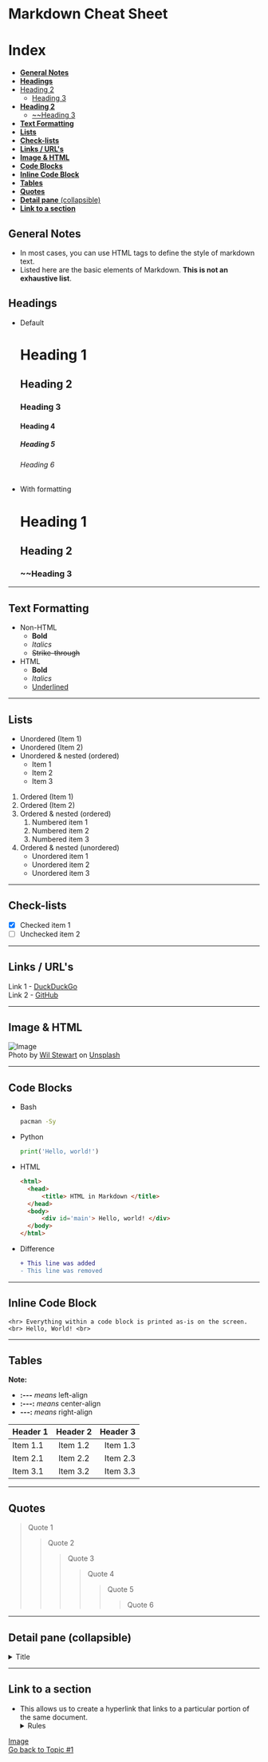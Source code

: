 # **Markdown** Cheat Sheet
# Index
- [**General Notes**](#general-notes)
- [**Headings**](#headings)
- [Heading 2](#heading-2)
  - [Heading 3](#heading-3)
- [**Heading 2**](#heading-2-1)
  - [~~Heading 3](#heading-3-1)
- [**Text Formatting**](#text-formatting)
- [**Lists**](#lists)
- [**Check-lists**](#check-lists)
- [**Links / URL's**](#links--urls)
- [**Image \& HTML**](#image--html)
- [**Code Blocks**](#code-blocks)
- [**Inline Code Block**](#inline-code-block)
- [**Tables**](#tables)
- [**Quotes**](#quotes)
- [**Detail pane** (collapsible)](#detail-pane-collapsible)
- [**Link to a section**](#link-to-a-section)

## **General Notes**
- In most cases, you can use HTML tags to define the style of markdown text.
- Listed here are the basic elements of Markdown. **This is not an exhaustive list**.

## **Headings**
<!-- Ignore the comments -->
- Default
  # Heading 1
  ## Heading 2      
  ### Heading 3     
  #### Heading 4
  ##### Heading 5
  ###### Heading 6
- With formatting
  # **Heading 1**
  ## **Heading 2**
  ### ~~Heading 3

<hr>

## **Text Formatting**
- Non-HTML
  - **Bold**
  - *Italics*
  - ~~Strike-through~~
- HTML
  - <strong>Bold</strong>
  - <em>Italics</em>
  - <u>Underlined</u>

<hr>

## **Lists**
- Unordered (Item 1)
- Unordered (Item 2)
- Unordered & nested (ordered)
  - Item 1
  - Item 2
  - Item 3
1. Ordered (Item 1)
2. Ordered (Item 2)
3. Ordered & nested (ordered)
   1. Numbered item 1
   2. Numbered item 2
   3. Numbered item 3
4.  Ordered & nested (unordered)
    - Unordered item 1
    - Unordered item 2
    - Unordered item 3
<hr>

## **Check-lists**
* [x] Checked item 1
* [ ] Unchecked item 2
<hr>

## **Links / URL's**
Link 1 - [DuckDuckGo](https://duckduckgo.com/) <br>
Link 2 - [GitHub](https://github.com/)
<hr>

## **Image & HTML**
![Image](res/05-Markdown-Unsplash.png) <br>
Photo by <a href="https://unsplash.com/@wilstewart3?utm_source=unsplash&utm_medium=referral&utm_content=creditCopyText">Wil Stewart</a> on <a href="https://unsplash.com/images/nature?utm_source=unsplash&utm_medium=referral&utm_content=creditCopyText">Unsplash</a>
<hr>

## **Code Blocks**
- Bash
  ```bash
  pacman -Sy
  ```

- Python
  ```python
  print('Hello, world!')
  ```

- HTML
  ```html
  <html>
    <head>
        <title> HTML in Markdown </title>
    </head>
    <body>
        <div id='main'> Hello, world! </div>
    </body>
  </html>
  ```

- Difference
  ```diff
  + This line was added
  - This line was removed
  ```
<hr>

## **Inline Code Block**
`<hr> Everything within a code block is printed as-is on the screen.` <br>
`<br> Hello, World! <br>`
<hr>

## **Tables**
**Note:** 
- **:---** *means* left-align
- **:---:** *means* center-align
- **---:** *means* right-align

| Header 1 | Header 2 | Header 3 |
|   :---   |   :---:  |   ---:   |
| Item 1.1 | Item 1.2 | Item 1.3 |
| Item 2.1 | Item 2.2 | Item 2.3 |
| Item 3.1 | Item 3.2 | Item 3.3 |

<hr>

## **Quotes**
> Quote 1
>> Quote 2
>>> Quote 3
>>>> Quote 4
>>>>> Quote 5
>>>>>> Quote 6

<hr>

## **Detail pane** (collapsible)
<details>
  <summary>Title</summary>
  Line 1 <br>
  Line 2 <br>
</details>

<hr>

## **Link to a section**
- This allows us to create a hyperlink that links to a particular portion of the same document. <br>
  <details>
    <summary>Rules</summary>
    - The link must start with a #. <br>
    - All the words must be in lowercase. <br>
    - Use `-` for all delimiters like spaces, symbols, etc.
  </details>

[Image](#image--html) <br>
[Go back to Topic #1](#markdown-cheat-sheet)